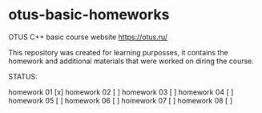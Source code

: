 # otus-basic-homeworks
OTUS C++ basic course website https://otus.ru/

This repository was created for learning purposses, it contains the
homework and additional materials that were worked on diring the course.
 

STATUS:

homework 01 [x]
homework 02 [ ]
homework 03 [ ]
homework 04 [ ] 
homework 05 [ ]
homework 06 [ ]
homework 07 [ ]
homework 08 [ ]